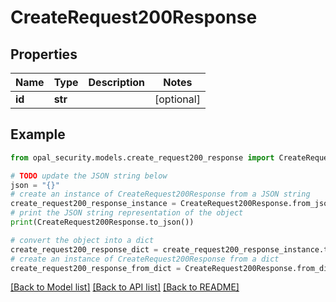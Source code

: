 # CreateRequest200Response


## Properties

Name | Type | Description | Notes
------------ | ------------- | ------------- | -------------
**id** | **str** |  | [optional] 

## Example

```python
from opal_security.models.create_request200_response import CreateRequest200Response

# TODO update the JSON string below
json = "{}"
# create an instance of CreateRequest200Response from a JSON string
create_request200_response_instance = CreateRequest200Response.from_json(json)
# print the JSON string representation of the object
print(CreateRequest200Response.to_json())

# convert the object into a dict
create_request200_response_dict = create_request200_response_instance.to_dict()
# create an instance of CreateRequest200Response from a dict
create_request200_response_from_dict = CreateRequest200Response.from_dict(create_request200_response_dict)
```
[[Back to Model list]](../README.md#documentation-for-models) [[Back to API list]](../README.md#documentation-for-api-endpoints) [[Back to README]](../README.md)


